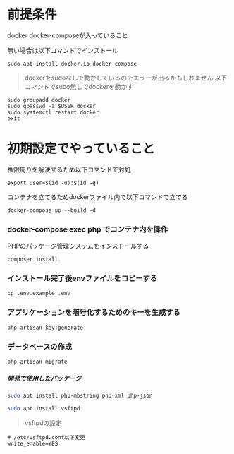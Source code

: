 # 前提条件

docker docker-composeが入っていること

無い場合は以下コマンドでインストール
```
sudo apt install docker.io docker-compose
```

> dockerをsudoなしで動かしているのでエラーが出るかもしれません
以下コマンドでsudo無しでdockerを動かす
```
sudo groupadd docker
sudo gpasswd -a $USER docker
sudo systemctl restart docker
exit
```

# 初期設定でやっていること

権限周りを解決するため以下コマンドで対処
```
export user=$(id -u):$(id -g)
```

コンテナを立てるためdockerファイル内で以下コマンドで立てる
```
docker-compose up --build -d
```

### docker-compose exec php でコンテナ内を操作

PHPのパッケージ管理システムをインストールする
```
composer install
```

### インストール完了後envファイルをコピーする
```
cp .env.example .env
```

### アプリケーションを暗号化するためのキーを生成する
```
php artisan key:generate
```

### データベースの作成

```
php artisan migrate
```

##### 開発で使用したパッケージ

```development.sh
sudo apt install php-mbstring php-xml php-json

sudo apt install vsftpd
```

> vsftpdの設定

```
# /etc/vsftpd.conf以下変更
write_enable=YES
```
